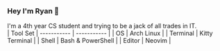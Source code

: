 ### Hey I'm Ryan 👋

<!--
**RyanHJohnston/RyanHJohnston** is a ✨ _special_ ✨ repository because its `README.md` (this file) appears on your GitHub profile.

Here are some ideas to get you started:

- 🔭 I’m currently working on ...
- 🌱 I’m currently learning ...
- 👯 I’m looking to collaborate on ...
- 🤔 I’m looking for help with ...
- 💬 Ask me about ...
- 📫 How to reach me: ...
- 😄 Pronouns: ...
- ⚡ Fun fact: ...
--!>
I'm a 4th year CS student and trying to be a jack of all trades in IT. <br>
| Tool Set
| ----------- | ----------- |
| OS      | Arch Linux       |
| Terminal   | Kitty Terminal |
| Shell | Bash & PowerShell |
| Editor | Neovim |
